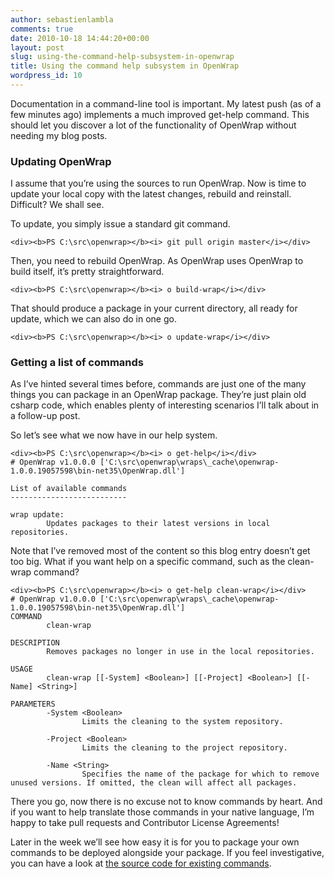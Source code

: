 ```yaml
---
author: sebastienlambla
comments: true
date: 2010-10-18 14:44:20+00:00
layout: post
slug: using-the-command-help-subsystem-in-openwrap
title: Using the command help subsystem in OpenWrap
wordpress_id: 10
---
```


Documentation in a command-line tool is important. My latest push (as of a few minutes ago) implements a much improved get-help command. This should let you discover a lot of the functionality of OpenWrap without needing my blog posts.

 

### Updating OpenWrap

 

I assume that you’re using the sources to run OpenWrap. Now is time to update your local copy with the latest changes, rebuild and reinstall. Difficult? We shall see.

 

To update, you simply issue a standard git command.

 
    
    <div><b>PS C:\src\openwrap></b><i> git pull origin master</i></div>





Then, you need to rebuild OpenWrap. As OpenWrap uses OpenWrap to build itself, it’s pretty straightforward.




    
    <div><b>PS C:\src\openwrap></b><i> o build-wrap</i></div>







That should produce a package in your current directory, all ready for update, which we can also do in one go.




    
    <div><b>PS C:\src\openwrap></b><i> o update-wrap</i></div>





### Getting a list of commands





As I’ve hinted several times before, commands are just one of the many things you can package in an OpenWrap package. They’re just plain old csharp code, which enables plenty of interesting scenarios I’ll talk about in a follow-up post.





So let’s see what we now have in our help system.




    
    <div><b>PS C:\src\openwrap></b><i> o get-help</i></div>
    # OpenWrap v1.0.0.0 ['C:\src\openwrap\wraps\_cache\openwrap-1.0.0.19057598\bin-net35\OpenWrap.dll']
    
    List of available commands
    --------------------------
    
    wrap update:
            Updates packages to their latest versions in local repositories.





Note that I’ve removed most of the content so this blog entry doesn’t get too big. What if you want help on a specific command, such as the clean-wrap command?




    
    <div><b>PS C:\src\openwrap></b><i> o get-help clean-wrap</i></div>
    # OpenWrap v1.0.0.0 ['C:\src\openwrap\wraps\_cache\openwrap-1.0.0.19057598\bin-net35\OpenWrap.dll']
    COMMAND
            clean-wrap
    
    DESCRIPTION
            Removes packages no longer in use in the local repositories.
    
    USAGE
            clean-wrap [[-System] <Boolean>] [[-Project] <Boolean>] [[-Name] <String>]
    
    PARAMETERS
            -System <Boolean>
                    Limits the cleaning to the system repository.
    
            -Project <Boolean>
                    Limits the cleaning to the project repository.
    
            -Name <String>
                    Specifies the name of the package for which to remove unused versions. If omitted, the clean will affect all packages.





There you go, now there is no excuse not to know commands by heart. And if you want to help translate those commands in your native language, I’m happy to take pull requests and Contributor License Agreements!





Later in the week we’ll see how easy it is for you to package your own commands to be deployed alongside your package. If you feel investigative, you can have a look at [the source code for existing commands](http://github.com/openrasta/openwrap/tree/master/src/OpenWrap.Commands/).
